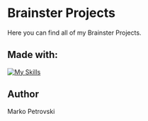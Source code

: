 # Brainster Projects

Here you can find all of my Brainster Projects.

## Made with:

[![My Skills](https://skills.thijs.gg/icons?i=html,css,js)](https://skills.thijs.gg)

## Author

Marko Petrovski
